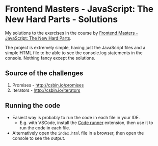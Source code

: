 # Frontend Masters - JavaScript: The New Hard Parts - Solutions

My solutions to the exercises in the course by [Frontend Masters - JavaScript: The New Hard Parts](https://frontendmasters.com/courses/javascript-new-hard-parts/).

The project is extremely simple, having just the JavaScript files and a simple HTML file to be able to see the console.log statements in the console. Nothing fancy except the solutions.

## Source of the challenges

1. Promises - http://csbin.io/promises
2. Iterators - http://csbin.io/iterators

## Running the code

- Easiest way is probably to run the code in each file in your IDE.
  - E.g. with VSCode, install the [Code runner](https://marketplace.visualstudio.com/items?itemName=formulahendry.code-runner) extension, then use it to run the code in each file.
- Alternatively open the `index.html` file in a browser, then open the console to see the output.